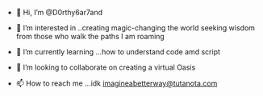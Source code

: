 - 👋 Hi, I’m @D0rthy6ar7and
- 👀 I’m interested in ..creating magic-changing the world seeking wisdom from those who walk the paths I am roaming 
 
- 🌱 I’m currently learning ...how to understand code amd script  
- 💞️ I’m looking to collaborate on creating  a virtual Oasis 
- 📫 How to reach me ...idk imagineabetterway@tutanota.com


<!---
D0rthy6ar7and/D0rthy6ar7and is a ✨ special ✨ repository because its `README.md` (this file) appears on your GitHub profile.
You can click the Preview link to take a look at your changes.
--->
